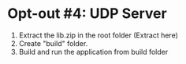 # Opt-out #4: UDP Server

1. Extract the lib.zip in the root folder (Extract here)
2. Create "build" folder.
3. Build and run the application from build folder
